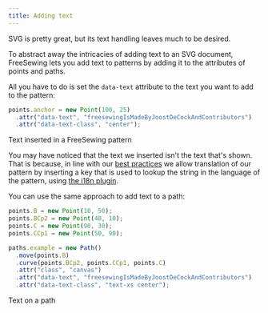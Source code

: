 ```yaml
---
title: Adding text
---
```


SVG is pretty great, but its text handling leaves much to be desired.

To abstract away the intricacies of adding text to an SVG document,
FreeSewing lets you add text to patterns by adding it to the attributes
of points and paths.

All you have to do is set the `data-text` attribute to the text you want to add to the pattern:

```js
points.anchor = new Point(100, 25)
  .attr("data-text", "freesewingIsMadeByJoostDeCockAndContributors")
  .attr("data-text-class", "center");
```

<Example part="point_attr">Text inserted in a FreeSewing pattern</Example>

<Note>

You may have noticed that the text we inserted isn't the text that's shown.
That is because, in line with our [best practices](/guides/best-practices) we allow translation of
our pattern by inserting a key that is used to lookup the string in the language
of the pattern, using [the i18n plugin](/reference/plugins/i18n).

</Note>

You can use the same approach to add text to a path:

```js
points.B = new Point(10, 50);
points.BCp2 = new Point(40, 10);
points.C = new Point(90, 30);
points.CCp1 = new Point(50, 90);

paths.example = new Path()
  .move(points.B)
  .curve(points.BCp2, points.CCp1, points.C)
  .attr("class", "canvas")
  .attr("data-text", "freesewingIsMadeByJoostDeCockAndContributors")
  .attr("data-text-class", "text-xs center");
```

<Example part="path_attr">
Text on a path
</Example>
